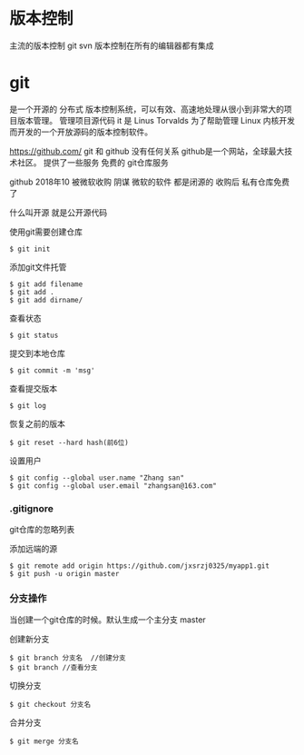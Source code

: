 # 版本控制
主流的版本控制 git  svn
版本控制在所有的编辑器都有集成

# git
是一个开源的 分布式 版本控制系统，可以有效、高速地处理从很小到非常大的项目版本管理。
管理项目源代码
it 是 Linus Torvalds 为了帮助管理 Linux 内核开发而开发的一个开放源码的版本控制软件。

https://github.com/
git 和 github 没有任何关系
github是一个网站，全球最大技术社区。 提供了一些服务 免费的 git仓库服务

github 2018年10 被微软收购
阴谋 微软的软件 都是闭源的
收购后 私有仓库免费了

什么叫开源  就是公开源代码


使用git需要创建仓库
```
$ git init
```

添加git文件托管
```
$ git add filename
$ git add .
$ git add dirname/
```

查看状态
```
$ git status
```

提交到本地仓库
```
$ git commit -m 'msg'
```

查看提交版本
```
$ git log
```

恢复之前的版本
```
$ git reset --hard hash(前6位)
```

设置用户
```
$ git config --global user.name "Zhang san"
$ git config --global user.email "zhangsan@163.com"
```

### .gitignore
git仓库的忽略列表

添加远端的源
```
$ git remote add origin https://github.com/jxsrzj0325/myapp1.git
$ git push -u origin master
```

### 分支操作
当创建一个git仓库的时候。默认生成一个主分支 master

创建新分支
```
$ git branch 分支名  //创建分支
$ git branch //查看分支
```

切换分支
```
$ git checkout 分支名  
```

合并分支
```
$ git merge 分支名
```